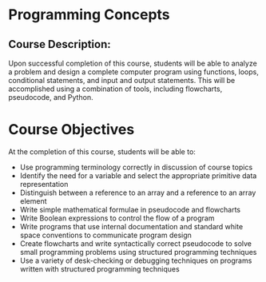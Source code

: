 # Programming Concepts

## Course Description:

Upon successful completion of this course, students will be able to analyze a problem and design
a complete computer program using functions, loops, conditional statements, and input and
output statements. This will be accomplished using a combination of tools, including flowcharts,
pseudocode, and Python.

# Course Objectives

At the completion of this course, students will be able to:

* Use programming terminology correctly in discussion of course topics
* Identify the need for a variable and select the appropriate primitive data representation
* Distinguish between a reference to an array and a reference to an array element
* Write simple mathematical formulae in pseudocode and flowcharts
* Write Boolean expressions to control the flow of a program
* Write programs that use internal documentation and standard white space conventions to communicate program design
* Create flowcharts and write syntactically correct pseudocode to solve small programming problems using structured programming techniques
* Use a variety of desk-checking or debugging techniques on programs written with structured programming techniques